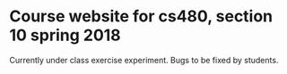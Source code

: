 #  Course website for cs480, section 10 spring 2018

Currently under class exercise experiment. 
Bugs to be fixed by students.


